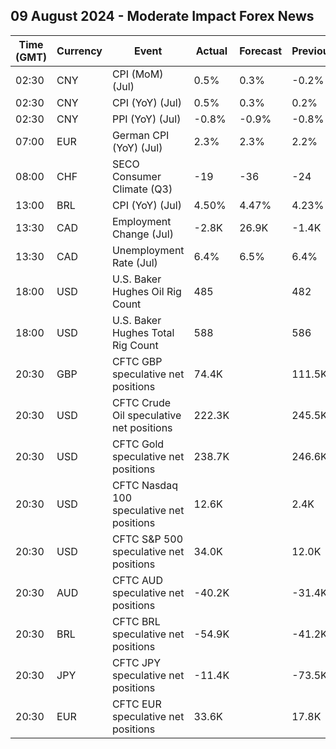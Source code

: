 ## 09 August 2024 - Moderate Impact Forex News

| Time (GMT) | Currency | Event | Actual | Forecast | Previous |
|------|----------|-------|--------|----------|----------|
| 02:30 | CNY | CPI (MoM) (Jul) | 0.5% | 0.3% | -0.2% |
| 02:30 | CNY | CPI (YoY) (Jul) | 0.5% | 0.3% | 0.2% |
| 02:30 | CNY | PPI (YoY) (Jul) | -0.8% | -0.9% | -0.8% |
| 07:00 | EUR | German CPI (YoY) (Jul) | 2.3% | 2.3% | 2.2% |
| 08:00 | CHF | SECO Consumer Climate (Q3) | -19 | -36 | -24 |
| 13:00 | BRL | CPI (YoY) (Jul) | 4.50% | 4.47% | 4.23% |
| 13:30 | CAD | Employment Change (Jul) | -2.8K | 26.9K | -1.4K |
| 13:30 | CAD | Unemployment Rate (Jul) | 6.4% | 6.5% | 6.4% |
| 18:00 | USD | U.S. Baker Hughes Oil Rig Count | 485 |  | 482 |
| 18:00 | USD | U.S. Baker Hughes Total Rig Count | 588 |  | 586 |
| 20:30 | GBP | CFTC GBP speculative net positions | 74.4K |  | 111.5K |
| 20:30 | USD | CFTC Crude Oil speculative net positions | 222.3K |  | 245.5K |
| 20:30 | USD | CFTC Gold speculative net positions | 238.7K |  | 246.6K |
| 20:30 | USD | CFTC Nasdaq 100 speculative net positions | 12.6K |  | 2.4K |
| 20:30 | USD | CFTC S&P 500 speculative net positions | 34.0K |  | 12.0K |
| 20:30 | AUD | CFTC AUD speculative net positions | -40.2K |  | -31.4K |
| 20:30 | BRL | CFTC BRL speculative net positions | -54.9K |  | -41.2K |
| 20:30 | JPY | CFTC JPY speculative net positions | -11.4K |  | -73.5K |
| 20:30 | EUR | CFTC EUR speculative net positions | 33.6K |  | 17.8K |
